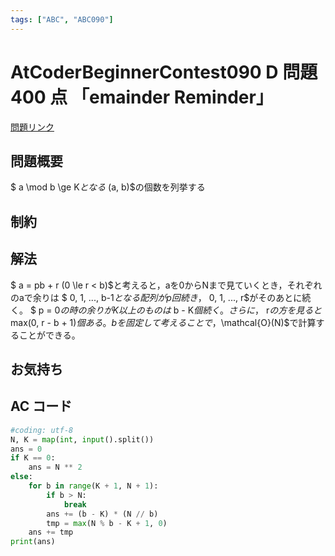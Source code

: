 ```yaml
---
tags: ["ABC", "ABC090"]
---
```


# AtCoderBeginnerContest090 D 問題 400 点 「emainder Reminder」

<a href="https://atcoder.jp/contests/abc090/tasks/abc090_d" blank="_target">問題リンク</a>

## 問題概要

$ a \mod b \ge K$となる$ (a, b)$の個数を列挙する

## 制約

## 解法

$ a = pb + r (0 \le r < b)$と考えると，aを0からNまで見ていくとき，それぞれのaで余りは $ 0, 1, ..., b-1$となる配列が p 回続き，$ 0, 1, ..., r$がそのあとに続く。
$ p = 0$の時の余りがK以上のものは$ b - K$個続く。さらに，$ r$の方を見ると$max(0, r - b + 1)$個ある。bを固定して考えることで，$\mathcal{O}(N)$で計算することができる。

## お気持ち

## AC コード

```python
#coding: utf-8
N, K = map(int, input().split())
ans = 0
if K == 0:
    ans = N ** 2
else:
    for b in range(K + 1, N + 1):
        if b > N:
            break
        ans += (b - K) * (N // b)
        tmp = max(N % b - K + 1, 0)
    ans += tmp
print(ans)
```
